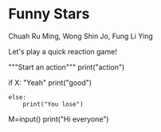 # Funny Stars
Chuah Ru Ming, Wong Shin Jo, Fung Li Ying



Let's play a quick reaction game!
  
  """Start an action"""
   print("action")
   
   if X: "Yeah"
         print("good")
    
    else: 
        print("You lose")
        
  M=input()
   print("Hi everyone")
   
   
